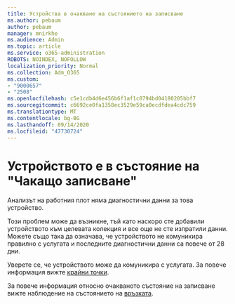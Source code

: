 ```yaml
---
title: Устройства в очакване на състоянието на записване
ms.author: pebaum
author: pebaum
manager: mnirkhe
ms.audience: Admin
ms.topic: article
ms.service: o365-administration
ROBOTS: NOINDEX, NOFOLLOW
localization_priority: Normal
ms.collection: Adm_O365
ms.custom:
- "9000657"
- "2508"
ms.openlocfilehash: c5e1cdb4d6e456b6f1af1c0794bd04180205bbf7
ms.sourcegitcommit: c6692ce0fa1358ec3529e59ca0ecdfdea4cdc759
ms.translationtype: MT
ms.contentlocale: bg-BG
ms.lasthandoff: 09/14/2020
ms.locfileid: "47730724"
---
```

# <a name="devices-are-in-awaiting-enrollment-state"></a>Устройството е в състояние на "Чакащо записване"

Анализът на работния плот няма диагностични данни за това устройство. 

Този проблем може да възникне, тъй като наскоро сте добавили устройството към целевата колекция и все още не сте изпратили данни. Можете също така да означава, че устройството не комуникира правилно с услугата и последните диагностични данни са повече от 28 дни.

Уверете се, че устройството може да комуникира с услугата. За повече информация вижте [крайни точки](https://docs.microsoft.com/configmgr/desktop-analytics/enable-data-sharing#endpoints).

За повече информация относно очакваното състояние на записване вижте наблюдение на състоянието на [връзката](https://docs.microsoft.com/configmgr/desktop-analytics/monitor-connection-health#awaiting-enrollment).